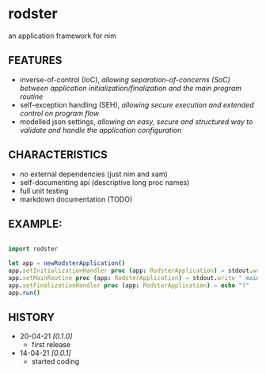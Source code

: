 # rodster
an application framework for nim

## FEATURES

* inverse-of-control (IoC), *allowing separation-of-concerns (SoC) between application initialization/finalization and the main program routine*
* self-exception handling (SEH), *allowing secure execution and extended control on program flow*
* modelled json settings, *allowing an easy, secure and structured way to validate and handle the application configuration*

## CHARACTERISTICS

* no external dependencies (just nim and xam)
* self-documenting api (descriptive long proc names)
* full unit testing
* markdown documentation (TODO)

## EXAMPLE:

```nim

import rodster

let app = newRodsterApplication()
app.setInitializationHandler proc (app: RodsterApplication) = stdout.write "hello"
app.setMainRoutine proc (app: RodsterApplication) = stdout.write " main"
app.setFinalizationHandler proc (app: RodsterApplication) = echo "!"
app.run()

```

## HISTORY
* 20-04-21 *[0.1.0]*
	- first release
* 14-04-21 *[0.0.1]*
	- started coding

